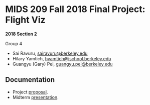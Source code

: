 # MIDS 209 Fall 2018 Final Project: Flight Viz

**2018 Section 2**

Group 4

- Sai Ravuru, sairavuru@berkeley.edu
- Hilary Yamtich, hyamtich@ischool.berkeley.edu
- Guangyu (Gary) Pei, guangyu.pei@berkeley.edu

## Documentation

- Project [proposal](https://docs.google.com/document/d/184aIwf4hheoruPV648bP_tuYnxsUlt141qSR-6R6w-c/edit?usp=sharing).
- Midterm [presentation](https://docs.google.com/presentation/d/1n_Wbing8Pfz9tU-7t_w5GYeJJw-KGGva4nI5ks8uFis/edit?usp=sharing).
